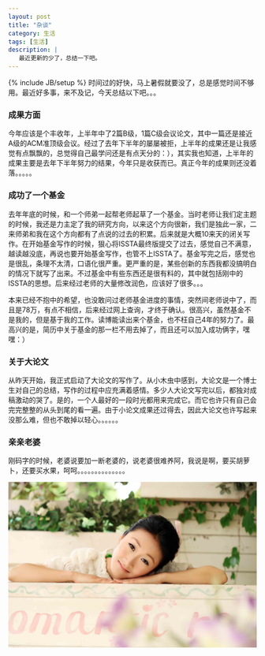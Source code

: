 ```yaml
---
layout: post
title: "杂谈"
category: 生活
tags: [生活]
description: |
   最近更新的少了，总结一下吧。
---
```

{% include JB/setup %}
  时间过的好快，马上暑假就要没了，总是感觉时间不够用。最近好多事，来不及记，今天总结以下吧。。。
### 成果方面
  今年应该是个丰收年，上半年中了2篇B级，1篇C级会议论文，其中一篇还是接近A级的ACM准顶级会议。经过了去年下半年的屡屡被拒，上半年的成果还是让我感觉有点飘飘的，总觉得自己最学问还是有点天分的：），其实我也知道，上半年的成果主要是去年下半年努力的结果，今年只是收获而已。真正今年的成果则还没着落。。。。。

### 成功了一个基金
  去年年底的时候，和一个师弟一起帮老师起草了一个基金。当时老师让我们定主题的时候，我还是力主定了我的研究方向，以来这个方向很新，我们是独此一家，二来师弟和我在这个方向都有了点说的过去的积累。后来就是大概10来天的闭关写作。在开始基金写作的时候，狠心将ISSTA最终版提交了过去，感觉自己不满意，越读越没底，再说也要开始基金写作，也管不上ISSTA了。基金写完之后，感觉也是很乱，条理不太清，口语化很严重。更严重的是，某些创新的东西我都没搞明白的情况下就写了出来。不过基金中有些东西还是很有料的，其中就包括刚中的ISSTA的思想。后来经过老师的大量修改润色，应该好了很多。。。

  本来已经不抱中的希望，也没敢问过老师基金进度的事情，突然间老师说中了，而且是78万，有点不相信，后来经过网上查询，才终于确认。很高兴，虽然基金不是我的，但是基于我的工作。读博能读出来个基金，也不枉自己4年的努力了。最高兴的是，简历中关于基金的那一栏不用去掉了，而且还可以加入成功俩字，嘿嘿：）

### 关于大论文
  从昨天开始，我正式启动了大论文的写作了。从小木虫中感到，大论文是一个博士生对自己的总结，写作的过程中应充满着感情。多少人大论文写完以后，都独对成稿激动的哭了。是的，一个人最好的一段时光都用来完成它。而它也许只有自己会完完整整的从头到尾的看一遍。由于小论文成果还过得去，因此大论文也许写起来没那么难，但也不敢掉以轻心。。。。。。

### 亲亲老婆
  刚码字的时候，老婆说要加一断老婆的，说老婆很难养阿，我说是啊，要买胡萝卜，还要买水果，呵呵。。。。。。。。。。。。。。

![兔兔美图](/assets/images/tutu.jpg "兔兔美图")



